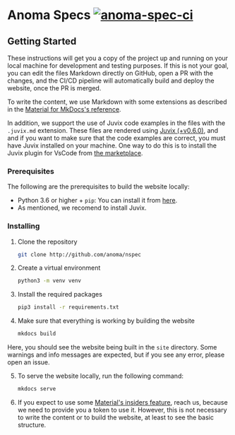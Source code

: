 # Anoma Specs [![anoma-spec-ci](https://github.com/anoma/nspec/actions/workflows/ci.yml/badge.svg)](https://github.com/anoma/nspec/actions/workflows/ci.yml)

## Getting Started

These instructions will get you a copy of the project up and running on your
local machine for development and testing purposes. If this is not your goal,
you can edit the files Markdown directly on GitHub, open a PR with the changes,
and the CI/CD pipeline will automatically build and deploy the website, once
the PR is merged.

To write the content, we use Markdown with some extensions as described in the
[Material for MkDocs's reference](https://squidfunk.github.io/mkdocs-material/reference/).

In addition, we support the use of Juvix code examples in the files with the
`.juvix.md` extension. These files are rendered using [Juvix
(+v0.6.0)](https://docs.juvix.org/), and and if you want to make sure that the
code examples are correct, you must have Juvix installed on your machine. One
way to do this is to install the Juvix plugin for VsCode from [the
marketplace](https://marketplace.visualstudio.com/items?itemName=heliax.juvix-mode).

### Prerequisites

The following are the prerequisites to build the website locally:

- Python 3.6 or higher + `pip`: You can install it from [here](https://www.python.org/downloads/).
- As mentioned, we recomend to install Juvix.


### Installing

1. Clone the repository

    ```bash
    git clone http://github.com/anoma/nspec
    ```

2. Create a virtual environment

    ```bash
    python3 -m venv venv
    ```

3. Install the required packages

    ```bash
    pip3 install -r requirements.txt
    ```

4. Make sure that everything is working by building the website

    ```bash
    mkdocs build
    ```

  Here, you should see the website being built in the `site` directory.
  Some warnings and info messages are expected, but if you see any error, please
  open an issue.

5. To serve the website locally, run the following command:

    ```bash
    mkdocs serve
    ```

6. If you expect to use some [Material's insiders
feature](https://squidfunk.github.io/mkdocs-material/reference/), reach us,
because we need to provide you a token to use it. However, this is not necessary
to write the content or to build the website, at least to see the basic
structure.
